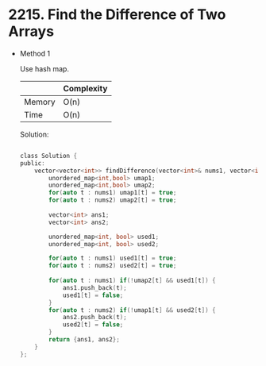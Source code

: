 # 2215. Find the Difference of Two Arrays
- Method 1

    Use hash map.

    | |   Complexity  |
    | ----------- | ----------- | 
    |  Memory     | O(n) | 
    |      Time       |  O(n) | 


    Solution:

    ``` h

    class Solution {
    public:
        vector<vector<int>> findDifference(vector<int>& nums1, vector<int>& nums2) {
            unordered_map<int,bool> umap1;
            unordered_map<int,bool> umap2;
            for(auto t : nums1) umap1[t] = true;
            for(auto t : nums2) umap2[t] = true;
            
            vector<int> ans1;
            vector<int> ans2;

            unordered_map<int, bool> used1;
            unordered_map<int, bool> used2;

            for(auto t : nums1) used1[t] = true;
            for(auto t : nums2) used2[t] = true;
            
            for(auto t : nums1) if(!umap2[t] && used1[t]) {
                ans1.push_back(t);
                used1[t] = false;
            }
            for(auto t : nums2) if(!umap1[t] && used2[t]) {
                ans2.push_back(t);
                used2[t] = false;
            } 
            return {ans1, ans2};
        }
    };

    ```

<!-- - Method 2

    This is another method.

    | |   Complexity  |
    | ----------- | ----------- | 
    |  Memory     | O(n) | 
    |      Time       |  O(n) | 


    Solution:

    ``` h



    ```

- Additional Knowledge:
       
    Here are some additional knowledge.



<br> -->